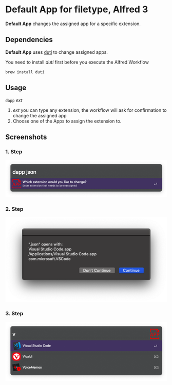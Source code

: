 # Default App for filetype, Alfred 3

**Default App** changes the assigned app for a specific extension.

## Dependencies

**Default App** uses [duti](https://github.com/moretension/duti) to change assigned apps. 

You need to install *duti* first before you execute the Alfred Workflow

````
brew install duti
````
## Usage

`dapp` *ext*

1. *ext* you can type any extension, the workflow will ask for confirmation to change the assigned app
2. Choose one of the Apps to assign the extension to. 

## Screenshots

### 1. Step

![1](img/1.png)

### 2. Step

![2](img/2.png)

### 3. Step
![3](img/3.png)